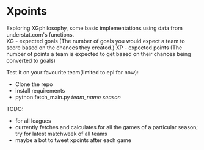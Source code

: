 # Xpoints
Exploring XGphilosophy, some basic implementations using data from understat.com's functions.  
XG - expected goals (The number of goals you would expect a team to score based on the chances they created.)
XP - expected points (The number of points a team is expected to get based on their chances being converted to goals)

Test it on your favourite team(limited to epl for now):
- Clone the repo
- install requirements
- python fetch_main.py *team_name*  *season*  

TODO:
- for all leagues
- currently fetches and calculates for all the games of a particular season; try for latest matchweek of all teams
- maybe a bot to tweet xpoints after each game

